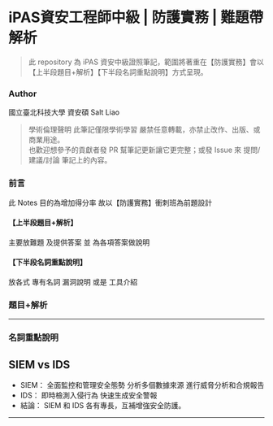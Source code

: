 # iPAS資安工程師中級 | 防護實務 | 難題帶解析
> 此 repository 為 iPAS 資安中級證照筆記，範圍將著重在【防護實務】會以【上半段題目+解析】【下半段名詞重點說明】方式呈現。

### Author
國立臺北科技大學 資安碩 Salt Liao
> 學術倫理聲明 此筆記僅限學術學習 嚴禁任意轉載，亦禁止改作、出版、或商業用途。\
> 也歡迎想參予的貢獻者發 PR 幫筆記更新讓它更完整；或發 Issue 來 提問/建議/討論 筆記上的內容。

### 前言
此 Notes 目的為增加得分率
故以【防護實務】衝刺班為前題設計 

#### 【上半段題目+解析】
主要放難題 及提供答案 並 為各項答案做說明

#### 【下半段名詞重點說明】
放各式 專有名詞 漏洞說明 或是 工具介紹 

### 題目+解析



---

### 名詞重點說明

## SIEM vs IDS

- SIEM：
    全面監控和管理安全態勢
    分析多個數據來源
    進行威脅分析和合規報告
- IDS：
    即時檢測入侵行為
    快速生成安全警報
- 結論：
    SIEM 和 IDS 各有專長，互補增強安全防護。

---

